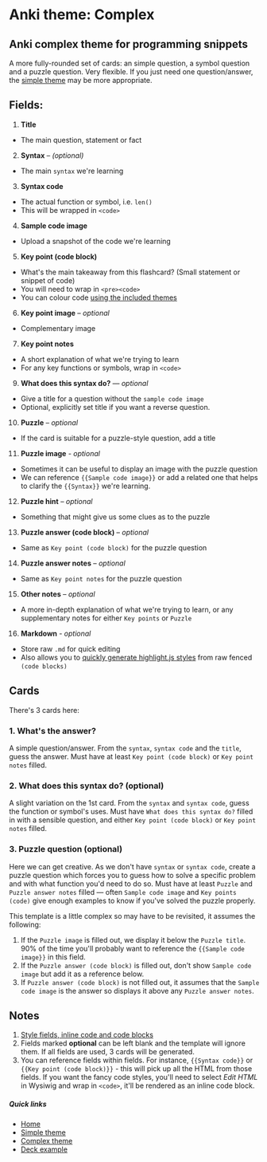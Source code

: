 # Anki theme: Complex
## Anki complex theme for programming snippets

A more fully-rounded set of cards: an simple question, a symbol question and a puzzle question. Very flexible. If you just need one question/answer, the [simple theme](../simple/README.md) may be more appropriate.

## Fields:

1. **Title**
  - The main question, statement or fact
2. **Syntax** – *(optional)*
  - The main `syntax` we're learning
3. **Syntax code**
  - The actual function or symbol, i.e. `len()`
  - This will be wrapped in `<code>`
4. **Sample code image**
  - Upload a snapshot of the code we're learning
5. **Key point (code block)**
  - What's the main takeaway from this flashcard? (Small statement or snippet of code)
  - You will need to wrap in `<pre><code>`
  - You can colour code [using the included themes](../styles/README.md)
6. **Key point image** – *optional*
  - Complementary image
7. **Key point notes**
  - A short explanation of what we're trying to learn
  - For any key functions or symbols, wrap in `<code>`
9. **What does this syntax do?** — *optional*
  - Give a title for a question without the `sample code image`
  - Optional, explicitly set title if you want a reverse question.
10. **Puzzle** – *optional*
  - If the card is suitable for a puzzle-style question, add a title
11. **Puzzle image** - *optional*
  - Sometimes it can be useful to display an image with the puzzle question
  - We can reference `{{Sample code image}}` or add a related one that helps to clarify the `{{Syntax}}` we're learning.
12. **Puzzle hint** – *optional*
  - Something that might give us some clues as to the puzzle
13. **Puzzle answer (code block)** – *optional*
  - Same as `Key point (code block)` for the puzzle question
14. **Puzzle answer notes** – *optional*
  - Same as `Key point notes` for the puzzle question
15. **Other notes** – *optional*
  - A more in-depth explanation of what we're trying to learn, or any supplementary notes for either `Key points` or `Puzzle`
16. **Markdown** - *optional*
  - Store raw `.md` for quick editing
  - Also allows you to [quickly generate highlight.js styles](../styles/README.md) from raw fenced `(code blocks)`


## Cards

There's 3 cards here:

### 1. What's the answer?

A simple question/answer. From the `syntax`, `syntax code` and the `title`, guess the answer. Must have at least `Key point (code block)` or `Key point notes` filled.

### 2. What does this syntax do? (optional)

A slight variation on the 1st card. From the `syntax` and `syntax code`, guess the function or symbol's uses. Must have `What does this syntax do?` filled in with a sensible question, and either `Key point (code block)` or `Key point notes` filled.

### 3. Puzzle question (optional)

Here we can get creative. As we don't have `syntax` or `syntax code`, create a puzzle question which forces you to guess how to solve a specific problem and with what function you'd need to do so. Must have at least `Puzzle` and `Puzzle answer notes` filled — often `Sample code image` and `Key points (code)` give enough examples to know if you've solved the puzzle properly.

This template is a little complex so may have to be revisited, it assumes the following:

1. If the `Puzzle image` is filled out, we display it below the `Puzzle title`. 90% of the time you'll probably want to reference the `{{Sample code image}}` in this field.
2. If the `Puzzle answer (code block)` is filled out, don't show `Sample code image` but add it as a reference below.
3. If `Puzzle answer (code block)` is not filled out, it assumes that the `Sample code image` is the answer so displays it above any `Puzzle answer notes`.


## Notes

1. [Style fields, inline code and code blocks](../styles/README.md)
2. Fields marked **optional** can be left blank and the template will ignore them. If all fields are used, 3 cards will be generated.
3. You can reference fields within fields. For instance, `{{Syntax code}}` or `{{Key point (code block)}}` - this will pick up all the HTML from those fields. If you want the fancy code styles, you'll need to select *Edit HTML* in Wysiwig and wrap in `<code>`, it'll be rendered as an inline code block.


##### Quick links

- [Home](../../README.md)
- [Simple theme](../simple/README.md)
- [Complex theme](../complex/README.md)
- [Deck example](../../deck/README.md)
